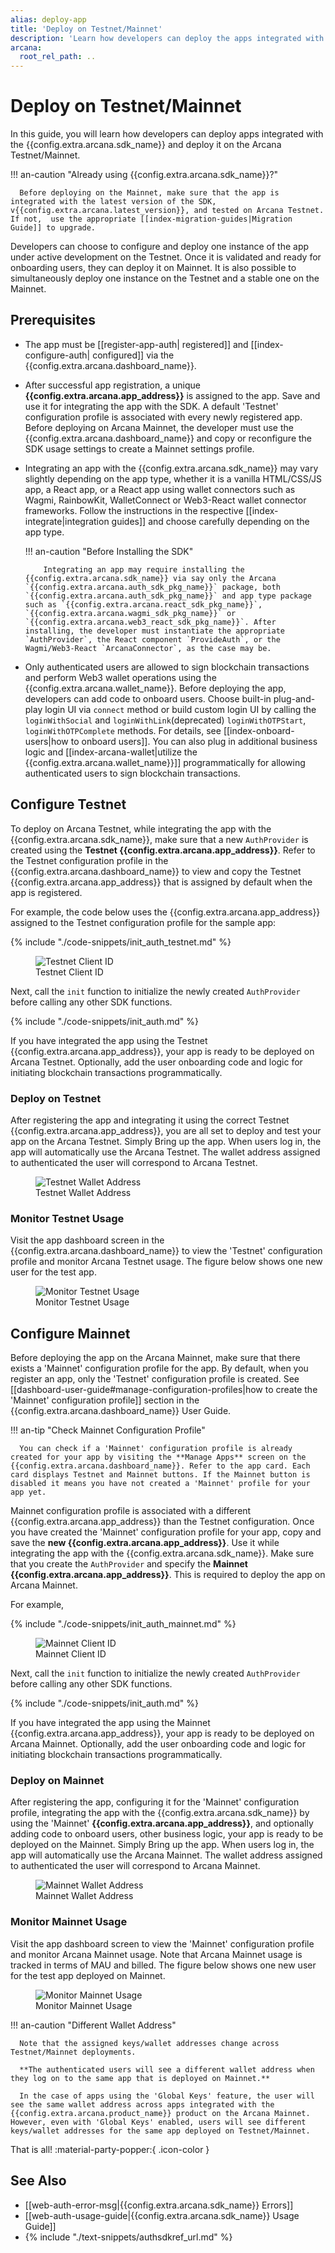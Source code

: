 ```yaml
---
alias: deploy-app
title: 'Deploy on Testnet/Mainnet'
description: 'Learn how developers can deploy the apps integrated with the Arcana Auth on the Arcana Testnet/Mainnet.'
arcana:
  root_rel_path: ..
---
```


# Deploy on Testnet/Mainnet

In this guide, you will learn how developers can deploy apps integrated with the {{config.extra.arcana.sdk_name}} and deploy it on the Arcana Testnet/Mainnet. 

!!! an-caution "Already using {{config.extra.arcana.sdk_name}}?"

      Before deploying on the Mainnet, make sure that the app is integrated with the latest version of the SDK, v{{config.extra.arcana.latest_version}}, and tested on Arcana Testnet. If not,  use the appropriate [[index-migration-guides|Migration Guide]] to upgrade. 

Developers can choose to configure and deploy one instance of the app under active development on the Testnet. Once it is validated and ready for onboarding users, they can deploy it on Mainnet. It is also possible to simultaneously deploy one instance on the Testnet and a stable one on the Mainnet.

## Prerequisites

* The app must be [[register-app-auth| registered]] and [[index-configure-auth| configured]] via the {{config.extra.arcana.dashboard_name}}. 

* After successful app registration, a unique **{{config.extra.arcana.app_address}}** is assigned to the app. Save and use it for integrating the app with the SDK. A default 'Testnet' configuration profile is associated with every newly registered app. Before deploying on Arcana Mainnet, the developer must use the {{config.extra.arcana.dashboard_name}} and copy or reconfigure the SDK usage settings to create a Mainnet settings profile.

* Integrating an app with the {{config.extra.arcana.sdk_name}} may vary slightly depending on the app type, whether it is a vanilla HTML/CSS/JS app, a React app, or a React app using wallet connectors such as Wagmi, RainbowKit, WalletConnect or Web3-React wallet connector frameworks. Follow the instructions in the respective [[index-integrate|integration guides]] and choose carefully depending on the app type. 

    !!! an-caution "Before Installing the SDK"

          Integrating an app may require installing the {{config.extra.arcana.sdk_name}} via say only the Arcana `{{config.extra.arcana.auth_sdk_pkg_name}}` package, both `{{config.extra.arcana.auth_sdk_pkg_name}}` and app type package such as `{{config.extra.arcana.react_sdk_pkg_name}}`, `{{config.extra.arcana.wagmi_sdk_pkg_name}}` or `{{config.extra.arcana.web3_react_sdk_pkg_name}}`. After installing, the developer must instantiate the appropriate `AuthProvider`, the React component `ProvideAuth`, or the Wagmi/Web3-React `ArcanaConnector`, as the case may be.

* Only authenticated users are allowed to sign blockchain transactions and perform Web3 wallet operations using the {{config.extra.arcana.wallet_name}}. Before deploying the app, developers can add code to onboard users. Choose built-in plug-and-play login UI via `connect` method or build custom login UI by calling the `loginWithSocial` and `loginWithLink`(deprecated) `loginWithOTPStart`, `loginWithOTPComplete` methods. For details, see [[index-onboard-users|how to onboard users]]. You can also plug in additional business logic and [[index-arcana-wallet|utilize the {{config.extra.arcana.wallet_name}}]] programmatically for allowing authenticated users to sign blockchain transactions. 

## Configure Testnet

To deploy on Arcana Testnet, while integrating the app with the {{config.extra.arcana.sdk_name}}, make sure that a new `AuthProvider` is created using the **Testnet {{config.extra.arcana.app_address}}**. Refer to the Testnet configuration profile in the {{config.extra.arcana.dashboard_name}} to view and copy the Testnet {{config.extra.arcana.app_address}} that is assigned by default when the app is registered.

For example, the code below uses the {{config.extra.arcana.app_address}} assigned to the Testnet configuration profile for the sample app:

{% include "./code-snippets/init_auth_testnet.md" %}

<figure markdown="span">
  <img alt="Testnet Client ID" src="{{config.extra.arcana.img_dir}}/an_deploy_testnet_dashboard.{{config.extra.arcana.img_png}}" class="an-screenshots width_85pc"/>
  <figcaption>Testnet Client ID</figcaption>
</figure>

Next, call the `init` function to initialize the newly created `AuthProvider` before calling any other SDK functions.  

{% include "./code-snippets/init_auth.md" %}

If you have integrated the app using the Testnet {{config.extra.arcana.app_address}}, your app is ready to be deployed on Arcana Testnet. Optionally, add the user onboarding code and logic for initiating blockchain transactions programmatically.

### Deploy on Testnet

After registering the app and integrating it using the correct Testnet {{config.extra.arcana.app_address}}, you are all set to deploy and test your app on the Arcana Testnet. Simply Bring up the app. When users log in, the app will automatically use the Arcana Testnet. The wallet address assigned to authenticated the user will correspond to Arcana Testnet.

<figure markdown="span">
  <img alt="Testnet Wallet Address" src="{{config.extra.arcana.img_dir}}/an_deploy_testnet_wallet.{{config.extra.arcana.img_png}}" class="an-screenshots width_35pc"/>
  <figcaption>Testnet Wallet Address</figcaption>
</figure>

### Monitor Testnet Usage

Visit the app dashboard screen in the {{config.extra.arcana.dashboard_name}} to view the 'Testnet' configuration profile and monitor Arcana Testnet usage. The figure below shows one new user for the test app.

<figure markdown="span">
  <img alt="Monitor Testnet Usage" src="{{config.extra.arcana.img_dir}}/an_deploy_testnet_usage.{{config.extra.arcana.img_png}}" class="an-screenshots width_85pc"/>
  <figcaption>Monitor Testnet Usage</figcaption>
</figure>

## Configure Mainnet

Before deploying the app on the Arcana Mainnet, make sure that there exists a 'Mainnet' configuration profile for the app. By default, when you register an app, only the 'Testnet' configuration profile is created. See [[dashboard-user-guide#manage-configuration-profiles|how to create the 'Mainnet' configuration profile]] section in the {{config.extra.arcana.dashboard_name}} User Guide.

!!! an-tip "Check Mainnet Configuration Profile"

      You can check if a 'Mainnet' configuration profile is already created for your app by visiting the **Manage Apps** screen on the {{config.extra.arcana.dashboard_name}}. Refer to the app card. Each card displays Testnet and Mainnet buttons. If the Mainnet button is disabled it means you have not created a 'Mainnet' profile for your app yet.

Mainnet configuration profile is associated with a different {{config.extra.arcana.app_address}} than the Testnet configuration. Once you have created the 'Mainnet' configuration profile for your app, copy and save the **new {{config.extra.arcana.app_address}}**. Use it while integrating the app with the {{config.extra.arcana.sdk_name}}. Make sure that you create the `AuthProvider` and specify the **Mainnet {{config.extra.arcana.app_address}}**. This is required to deploy the app on Arcana Mainnet.

For example,

{% include "./code-snippets/init_auth_mainnet.md" %}

<figure markdown="span">
  <img alt="Mainnet Client ID" src="{{config.extra.arcana.img_dir}}/an_deploy_mainnet_dashboard.{{config.extra.arcana.img_png}}" class="an-screenshots width_85pc"/>
  <figcaption>Mainnet Client ID</figcaption>
</figure>

Next, call the `init` function to initialize the newly created `AuthProvider` before calling any other SDK functions.  

{% include "./code-snippets/init_auth.md" %}

If you have integrated the app using the Mainnet {{config.extra.arcana.app_address}}, your app is ready to be deployed on Arcana Mainnet. Optionally, add the user onboarding code and logic for initiating blockchain transactions programmatically.

### Deploy on Mainnet

After registering the app, configuring it for the 'Mainnet' configuration profile, integrating the app with the {{config.extra.arcana.sdk_name}} by using the 'Mainnet' **{{config.extra.arcana.app_address}}**, and optionally adding code to onboard users, other business logic, your app is ready to be deployed on the Mainnet. Simply Bring up the app. When users log in, the app will automatically use the Arcana Mainnet. The wallet address assigned to authenticated the user will correspond to Arcana Mainnet.
      
<figure markdown="span">
  <img alt="Mainnet Wallet Address" src="{{config.extra.arcana.img_dir}}/an_deploy_mainnet_wallet.{{config.extra.arcana.img_png}}" class="an-screenshots width_35pc"/>
  <figcaption>Mainnet Wallet Address</figcaption>
</figure>  

### Monitor Mainnet Usage

Visit the app dashboard screen to view the 'Mainnet' configuration profile and monitor Arcana Mainnet usage. Note that Arcana Mainnet usage is tracked in terms of MAU and billed. The figure below shows one new user for the test app deployed on Mainnet.

<figure markdown="span">
  <img alt="Monitor Mainnet Usage" src="{{config.extra.arcana.img_dir}}/an_deploy_mainnet_usage.{{config.extra.arcana.img_png}}" class="an-screenshots width_85pc"/>
  <figcaption>Monitor Mainnet Usage</figcaption>
</figure>

!!! an-caution "Different Wallet Address"

      Note that the assigned keys/wallet addresses change across Testnet/Mainnet deployments. 
      
      **The authenticated users will see a different wallet address when they log on to the same app that is deployed on Mainnet.**
      
      In the case of apps using the 'Global Keys' feature, the user will see the same wallet address across apps integrated with the {{config.extra.arcana.product_name}} product on the Arcana Mainnet. However, even with 'Global Keys' enabled, users will see different keys/wallet addresses for the same app deployed on Testnet/Mainnet.

That is all! :material-party-popper:{ .icon-color }

## See Also

* [[web-auth-error-msg|{{config.extra.arcana.sdk_name}} Errors]]
* [[web-auth-usage-guide|{{config.extra.arcana.sdk_name}} Usage Guide]]
* {% include "./text-snippets/authsdkref_url.md" %}
